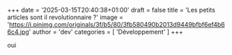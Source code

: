 +++
date = '2025-03-15T20:40:38+01:00'
draft = false
title = 'Les petits articles sont il revolutionnaire ?'
image = 'https://i.pinimg.com/originals/3f/b5/80/3fb580490b2013d9449bfbf6ef4b66c4.jpg'
author = 'dev'
categories = [ 'Développement' ]
+++

oui